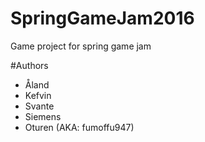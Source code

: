 # SpringGameJam2016
Game project for spring game jam


#Authors
 - Åland
 - Kefvin
 - Svante
 - Siemens
 - Oturen (AKA: fumoffu947)

